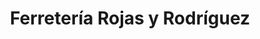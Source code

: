---
title: "Ferretería Rojas y Rodríguez"
url: /quesada/ferreteria-rojas-y-rodriguez-2/
shop: Eisenwaren
---